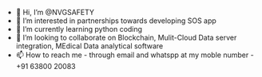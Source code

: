 - 👋 Hi, I’m @NVGSAFETY
- 👀 I’m interested in partnerships towards developing SOS app
- 🌱 I’m currently learning python coding
- 💞️ I’m looking to collaborate on Blockchain, Mulit-Cloud Data server integration, MEdical Data analytical software
- 📫 How to reach me - through email and whatspp at my moble number - +91 63800 20083

<!---
NVGSAFETY/NVGSAFETY is a ✨ special ✨ repository because its `README.md` (this file) appears on your GitHub profile.
You can click the Preview link to take a look at your changes.
--->
